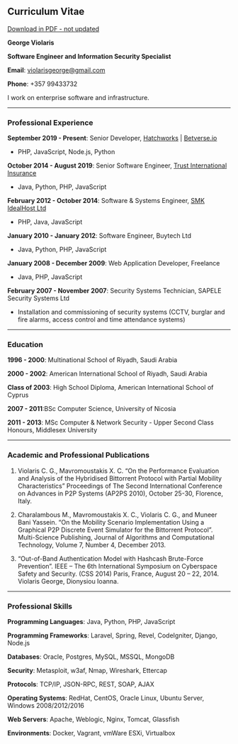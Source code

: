 ## Curriculum Vitae
[Download in PDF - not updated](https://drive.google.com/open?id=1JJy6N1Yat3HYPGATqaB0sEgbcUT3CT9_)

**George Violaris**

**Software Engineer and Information Security Specialist**

**Email**: violarisgeorge@gmail.com

**Phone**: +357 99433732

I work on enterprise software and infrastructure.

---

### Professional Experience

**September 2019 - Present**: Senior Developer, [Hatchworks](https://www.hatchworksvc.com/) | [Betverse.io](https://betverse.io)
- PHP, JavaScript, Node.js, Python

**October 2014 - August 2019**: Senior Software Engineer, [Trust International Insurance](https://trustcyprusinsurance.com)
- Java, Python, PHP, JavaScript

**February 2012 - October 2014**: Software & Systems Engineer, [SMK IdealHost Ltd](https://www.idealhost.eu/)
- PHP, Java, JavaScript

**January 2010 - January 2012**: Software Engineer, Buytech Ltd
- Java, Python, PHP, JavaScript

**January 2008 - December 2009**: Web Application Developer, Freelance
- Java, PHP, JavaScript

**February 2007 - November 2007**: Security Systems Technician, SAPELE Security Systems Ltd
- Installation and commissioning of security systems (CCTV, burglar and fire alarms, access control and time attendance systems)

---

### Education
**1996 - 2000**: Multinational School of Riyadh, Saudi Arabia

**2000 - 2002**: American International School of Riyadh, Saudi Arabia

**Class of 2003**: High School Diploma, American International School of Cyprus

**2007 - 2011**:BSc Computer Science, University of Nicosia

**2011 - 2013**: MSc Computer & Network Security - Upper Second Class Honours, Middlesex University

---

### Academic and Professional Publications
1. Violaris C. G., Mavromoustakis X. C. “On the Performance Evaluation and Analysis of the Hybridised Bittorrent Protocol with Partial Mobility Characteristics” Proceedings of The Second International Conference on Advances in P2P Systems (AP2PS 2010), October 25-30, Florence, Italy.

2. Charalambous M., Mavromoustakis X. C., Violaris C. G., and Muneer Bani Yassein. “On the Mobility Scenario Implementation Using a Graphical P2P Discrete Event Simulator for the Bittorrent Protocol”. Multi-Science Publishing, Journal of Algorithms and Computational Technology, Volume 7, Number 4, December 2013.

3. “Out-of-Band Authentication Model with Hashcash Brute-Force Prevention”. IEEE – The 6th International Symposium on Cyberspace Safety and Security. (CSS 2014) Paris, France, August 20 – 22, 2014. Violaris George, Dionysiou Ioanna.

---

### Professional Skills
**Programming Languages**: Java, Python, PHP, JavaScript

**Programming Frameworks**: Laravel, Spring, Revel, CodeIgniter, Django, Node.js

**Databases**: Oracle, Postgres, MySQL, MSSQL, MongoDB

**Security**: Metasploit, w3af, Nmap, Wireshark, Ettercap

**Protocols**: TCP/IP, JSON-RPC, REST, SOAP, AJAX

**Operating Systems**: RedHat, CentOS, Oracle Linux, Ubuntu Server, Windows 2008/2012/2016 

**Web Servers**: Apache, Weblogic, Nginx, Tomcat, Glassfish

**Environments**: Docker, Vagrant, vmWare ESXi, Virtualbox
